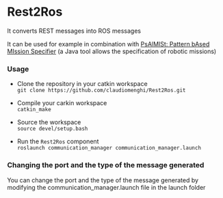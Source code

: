 # Rest2Ros

It converts REST messages into ROS messages

It can be used for example in combination with
[PsAlMISt: Pattern bAsed MIssion Specifier](https://github.com/claudiomenghi/PsAlMISt) (a Java tool allows the specification of robotic missions)

### Usage

* Clone the repository in your catkin workspace <br/>
```git clone https://github.com/claudiomenghi/Rest2Ros.git```

* Compile your carkin workspace <br/>
```catkin_make```

* Source the workspace <br/>
```source devel/setup.bash```

* Run the `Rest2Ros` component <br/>
```roslaunch communication_manager communication_manager.launch```


### Changing the port and the type of the message generated
You can change the port and the type of the message generated by modifying the communication_manager.launch file in the launch folder
